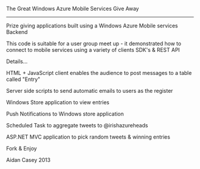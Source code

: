 The Great Windows Azure Mobile Services Give Away
_________________________________________________




Prize giving applications built using a Windows Azure Mobile services Backend

This code is suitable for a user group meet up - it demonstrated how to connect to mobile services using  a variety of clients SDK's & REST API


Details...

HTML + JavaScript client enables the audience to post messages to a table called "Entry"

Server side scripts to send automatic emails to users as the register

Windows Store application to view entries 

Push Notifications to Windows store application

Scheduled Task to aggregate tweets to @irishazureheads

ASP.NET MVC application to pick random tweets & winning entries

Fork & Enjoy

Aidan Casey 2013
